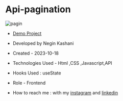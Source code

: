 # Api-pagination

![pagin](https://github.com/NeginKashani/Api-pagination/assets/109550062/defaf8d8-eca8-4266-b7f0-43060ad04919)
- [Demo Project](https://neginkashani.github.io/Api-pagination/)

- Developed by Negin Kashani

- Created - 2023-10-18

- Technologies Used - Html ,CSS ,Javascript,API

- Hooks Used : useState 

- Role - Frontend

- How to reach me : with my [instagram](https://instagram.com/negin_kashweb?igshid=NTc4MTIwNjQ2YQ==
) and [linkedin](https://www.linkedin.com/in/negin-kashani-567840b8)
